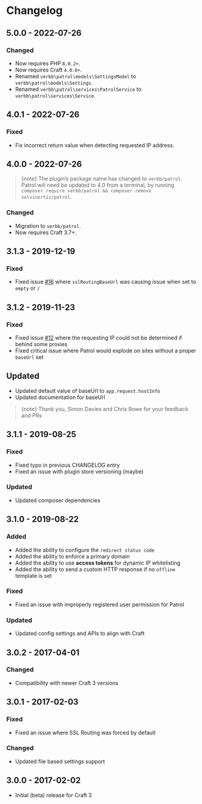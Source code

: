 # Changelog

## 5.0.0 - 2022-07-26

### Changed
- Now requires PHP `8.0.2+`.
- Now requires Craft `4.0.0+`.
- Renamed `verbb\patrol\models\SettingsModel` to `verbb\patrol\models\Settings`.
- Renamed `verbb\patrol\services\PatrolService` to `verbb\patrol\services\Service`.

## 4.0.1 - 2022-07-26

### Fixed
- Fix incorrect return value when detecting requested IP address.

## 4.0.0 - 2022-07-26

> {note} The plugin’s package name has changed to `verbb/patrol`. Patrol will need be updated to 4.0 from a terminal, by running `composer require verbb/patrol && composer remove selvinortiz/patrol`.

### Changed
- Migration to `verbb/patrol`.
- Now requires Craft 3.7+.

## 3.1.3 - 2019-12-19

### Fixed
- Fixed issue [#16] where `sslRoutingBaseUrl` was causing issue when set to `empty` or `/`

[#16]: https://github.com/selvinortiz/craft-plugin-patrol/issues/16

## 3.1.2 - 2019-11-23

### Fixed
- Fixed issue [#12] where the requesting IP could not be determined if behind some proxies
- Fixed critical issue where Patrol would explode on sites without a proper `baseUrl` set

[#12]: https://github.com/selvinortiz/craft-plugin-patrol/issues/12

## Updated
- Updated default value of baseUrl to `app.request.hostInfo`
- Updated documentation for baseUrl

> {note} Thank you, Simon Davies and Chris Rowe for your feedback and PRs

## 3.1.1 - 2019-08-25

### Fixed
- Fixed typo in previous CHANGELOG entry
- Fixed an issue with plugin store versioning (maybe)

### Updated
- Updated composer dependencies

## 3.1.0 - 2019-08-22

### Added
- Added the ability to configure the `redirect status code`
- Added the ability to enforce a primary domain
- Added the ability to use **access tokens** for dynamic IP whitelisting
- Added the ability to send a custom HTTP response if no `offline` template is set

### Fixed
- Fixed an issue with improperly registered user permission for Patrol

### Updated
- Updated config settings and APIs to align with Craft

## 3.0.2 - 2017-04-01

### Changed
- Compatibility with newer Craft 3 versions

## 3.0.1 - 2017-02-03

### Fixed
- Fixed an issue where SSL Routing was forced by default

### Changed
- Updated file based settings support

## 3.0.0 - 2017-02-02
- Initial (beta) release for Craft 3
